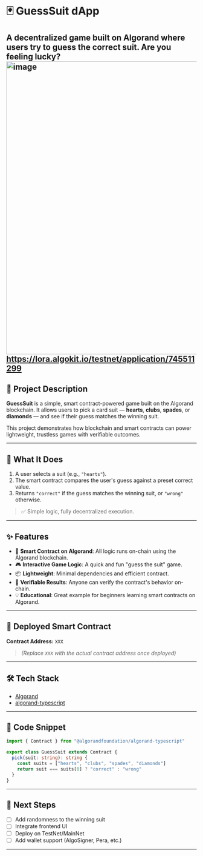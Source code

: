 

# 🃏 GuessSuit dApp

A decentralized game built on **Algorand** where users try to guess the correct suit. Are you feeling lucky?
<img width="1600" height="773" alt="image" src="https://github.com/user-attachments/assets/74764e4c-173a-4868-8f8e-983a8f67bf73" />
https://lora.algokit.io/testnet/application/745511299
---

## 📜 Project Description

**GuessSuit** is a simple, smart contract-powered game built on the Algorand blockchain. It allows users to pick a card suit — **hearts**, **clubs**, **spades**, or **diamonds** — and see if their guess matches the winning suit.

This project demonstrates how blockchain and smart contracts can power lightweight, trustless games with verifiable outcomes.

---

## 🚀 What It Does

1. A user selects a suit (e.g., `"hearts"`).
2. The smart contract compares the user's guess against a preset correct value.
3. Returns `"correct"` if the guess matches the winning suit, or `"wrong"` otherwise.

> ✅ Simple logic, fully decentralized execution.

---

## ✨ Features

* 🔗 **Smart Contract on Algorand**: All logic runs on-chain using the Algorand blockchain.
* 🎮 **Interactive Game Logic**: A quick and fun "guess the suit" game.
* 📦 **Lightweight**: Minimal dependencies and efficient contract.
* 🔐 **Verifiable Results**: Anyone can verify the contract's behavior on-chain.
* 💡 **Educational**: Great example for beginners learning smart contracts on Algorand.

---

## 🔗 Deployed Smart Contract

**Contract Address:** `XXX`

> *(Replace `XXX` with the actual contract address once deployed)*

---

## 🛠️ Tech Stack

* [Algorand](https://www.algorand.com/)
* [algorand-typescript](https://github.com/algorandfoundation/algorand-typescript)

---

## 📁 Code Snippet

```ts
import { Contract } from "@algorandfoundation/algorand-typescript"

export class GuessSuit extends Contract {
  pick(suit: string): string {
    const suits = ["hearts", "clubs", "spades", "diamonds"]
    return suit === suits[0] ? "correct" : "wrong"
  }
}
```

---

## 📌 Next Steps

* [ ] Add randomness to the winning suit
* [ ] Integrate frontend UI
* [ ] Deploy on TestNet/MainNet
* [ ] Add wallet support (AlgoSigner, Pera, etc.)

---
